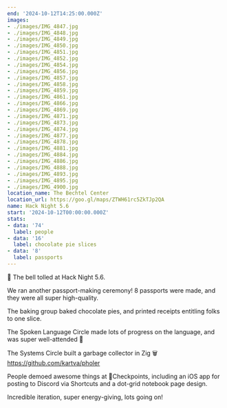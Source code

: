 ```yaml
---
end: '2024-10-12T14:25:00.000Z'
images:
- ./images/IMG_4847.jpg
- ./images/IMG_4848.jpg
- ./images/IMG_4849.jpg
- ./images/IMG_4850.jpg
- ./images/IMG_4851.jpg
- ./images/IMG_4852.jpg
- ./images/IMG_4854.jpg
- ./images/IMG_4856.jpg
- ./images/IMG_4857.jpg
- ./images/IMG_4858.jpg
- ./images/IMG_4859.jpg
- ./images/IMG_4861.jpg
- ./images/IMG_4866.jpg
- ./images/IMG_4869.jpg
- ./images/IMG_4871.jpg
- ./images/IMG_4873.jpg
- ./images/IMG_4874.jpg
- ./images/IMG_4877.jpg
- ./images/IMG_4878.jpg
- ./images/IMG_4881.jpg
- ./images/IMG_4884.jpg
- ./images/IMG_4886.jpg
- ./images/IMG_4888.jpg
- ./images/IMG_4893.jpg
- ./images/IMG_4895.jpg
- ./images/IMG_4900.jpg
location_name: The Bechtel Center
location_url: https://goo.gl/maps/ZTWH61rc5ZkTJp2QA
name: Hack Night 5.6
start: '2024-10-12T00:00:00.000Z'
stats:
- data: '74'
  label: people
- data: '16'
  label: chocolate pie slices
- data: '8'
  label: passports
---
```


🔔 The bell tolled at Hack Night 5.6.

We ran another passport-making ceremony! 8 passports were made, and they were all super high-quality.

The baking group baked chocolate pies, and printed receipts entitling folks to one slice.

The Spoken Language Circle made lots of progress on the language, and was super well-attended 🌿

The Systems Circle built a garbage collector in Zig 🗑️ https://github.com/kartva/pholer

People demoed awesome things at 🏁Checkpoints, including an iOS app for posting to Discord via Shortcuts and a dot-grid notebook page design.

Incredible iteration, super energy-giving, lots going on!